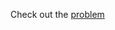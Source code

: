 Check out the [problem](https://github.com/UITxWoodyNguyen/CTF/blob/main/PicoCTF/Africa/WebExp/crack_the_gate1.md)
